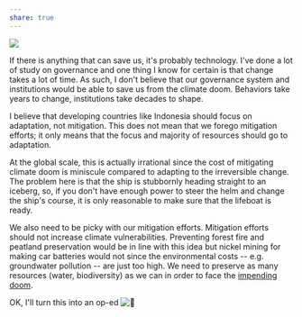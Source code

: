 ```yaml
---
share: true
---
```


![](https://www.youtube.com/watch?v=JB6smZzFgVY&fbclid=IwAR1_3ezWojZmya64GyrnTHuWDHnvUED-anz1LaHEVrYUcpr5fd5jVzBZ2B8)

If there is anything that can save us, it's probably technology. I've done a lot of study on governance and one thing I know for certain is that change takes a lot of time. As such, I don't believe that our governance system and institutions would be able to save us from the climate doom. Behaviors take years to change, institutions take decades to shape.

I believe that developing countries like Indonesia should focus on adaptation, not mitigation. This does not mean that we forego mitigation efforts; it only means that the focus and majority of resources should go to adaptation.

At the global scale, this is actually irrational since the cost of mitigating climate doom is miniscule compared to adapting to the irreversible change. The problem here is that the ship is stubbornly heading straight to an iceberg, so, if you don't have enough power to steer the helm and change the ship's course, it is only reasonable to make sure that the lifeboat is ready.

We also need to be picky with our mitigation efforts. Mitigation efforts should not increase climate vulnerabilities. Preventing forest fire and peatland preservation would be in line with this idea but nickel mining for making car batteries would not since the environmental costs -- e.g. groundwater pollution -- are just too high. We need to preserve as many resources (water, biodiversity) as we can in order to face the [impending doom](https://www.youtube.com/watch?v=JB6smZzFgVY).

OK, I'll turn this into an op-ed ![🙂](https://static.xx.fbcdn.net/images/emoji.php/v9/ta5/1.5/16/1f642.png)